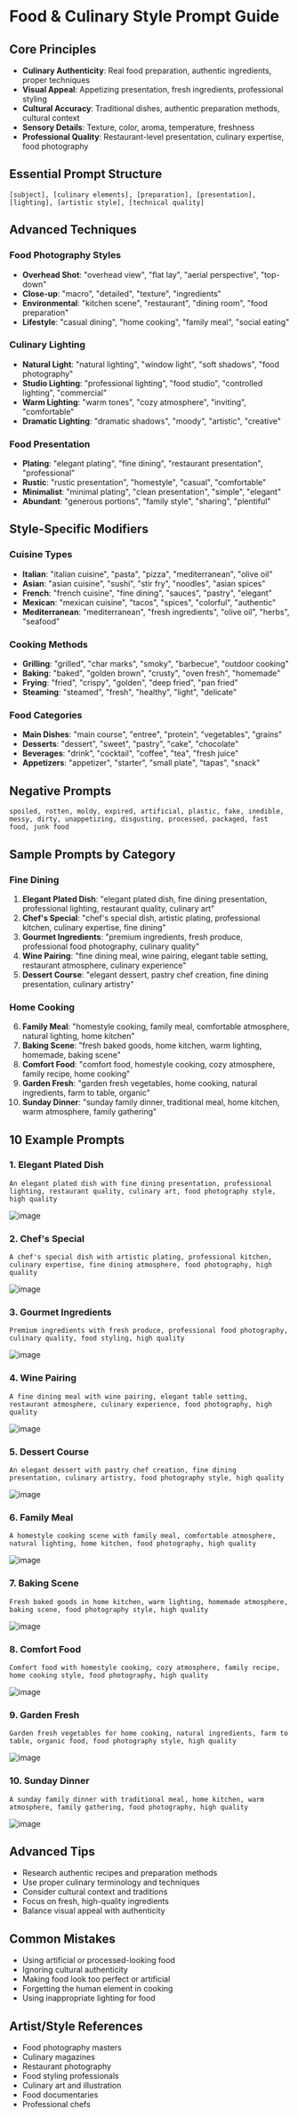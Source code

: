 # Food & Culinary Style Prompt Guide

## Core Principles

- **Culinary Authenticity**: Real food preparation, authentic ingredients, proper techniques
- **Visual Appeal**: Appetizing presentation, fresh ingredients, professional styling
- **Cultural Accuracy**: Traditional dishes, authentic preparation methods, cultural context
- **Sensory Details**: Texture, color, aroma, temperature, freshness
- **Professional Quality**: Restaurant-level presentation, culinary expertise, food photography

## Essential Prompt Structure

```text
[subject], [culinary elements], [preparation], [presentation], [lighting], [artistic style], [technical quality]
```

## Advanced Techniques

### Food Photography Styles

- **Overhead Shot**: "overhead view", "flat lay", "aerial perspective", "top-down"
- **Close-up**: "macro", "detailed", "texture", "ingredients"
- **Environmental**: "kitchen scene", "restaurant", "dining room", "food preparation"
- **Lifestyle**: "casual dining", "home cooking", "family meal", "social eating"

### Culinary Lighting

- **Natural Light**: "natural lighting", "window light", "soft shadows", "food photography"
- **Studio Lighting**: "professional lighting", "food studio", "controlled lighting", "commercial"
- **Warm Lighting**: "warm tones", "cozy atmosphere", "inviting", "comfortable"
- **Dramatic Lighting**: "dramatic shadows", "moody", "artistic", "creative"

### Food Presentation

- **Plating**: "elegant plating", "fine dining", "restaurant presentation", "professional"
- **Rustic**: "rustic presentation", "homestyle", "casual", "comfortable"
- **Minimalist**: "minimal plating", "clean presentation", "simple", "elegant"
- **Abundant**: "generous portions", "family style", "sharing", "plentiful"

## Style-Specific Modifiers

### Cuisine Types

- **Italian**: "italian cuisine", "pasta", "pizza", "mediterranean", "olive oil"
- **Asian**: "asian cuisine", "sushi", "stir fry", "noodles", "asian spices"
- **French**: "french cuisine", "fine dining", "sauces", "pastry", "elegant"
- **Mexican**: "mexican cuisine", "tacos", "spices", "colorful", "authentic"
- **Mediterranean**: "mediterranean", "fresh ingredients", "olive oil", "herbs", "seafood"

### Cooking Methods

- **Grilling**: "grilled", "char marks", "smoky", "barbecue", "outdoor cooking"
- **Baking**: "baked", "golden brown", "crusty", "oven fresh", "homemade"
- **Frying**: "fried", "crispy", "golden", "deep fried", "pan fried"
- **Steaming**: "steamed", "fresh", "healthy", "light", "delicate"

### Food Categories

- **Main Dishes**: "main course", "entree", "protein", "vegetables", "grains"
- **Desserts**: "dessert", "sweet", "pastry", "cake", "chocolate"
- **Beverages**: "drink", "cocktail", "coffee", "tea", "fresh juice"
- **Appetizers**: "appetizer", "starter", "small plate", "tapas", "snack"

## Negative Prompts

```text
spoiled, rotten, moldy, expired, artificial, plastic, fake, inedible, messy, dirty, unappetizing, disgusting, processed, packaged, fast food, junk food
```

## Sample Prompts by Category

### Fine Dining

1. **Elegant Plated Dish**: "elegant plated dish, fine dining presentation, professional lighting, restaurant quality, culinary art"
2. **Chef's Special**: "chef's special dish, artistic plating, professional kitchen, culinary expertise, fine dining"
3. **Gourmet Ingredients**: "premium ingredients, fresh produce, professional food photography, culinary quality"
4. **Wine Pairing**: "fine dining meal, wine pairing, elegant table setting, restaurant atmosphere, culinary experience"
5. **Dessert Course**: "elegant dessert, pastry chef creation, fine dining presentation, culinary artistry"

### Home Cooking

6. **Family Meal**: "homestyle cooking, family meal, comfortable atmosphere, natural lighting, home kitchen"
7. **Baking Scene**: "fresh baked goods, home kitchen, warm lighting, homemade, baking scene"
8. **Comfort Food**: "comfort food, homestyle cooking, cozy atmosphere, family recipe, home cooking"
9. **Garden Fresh**: "garden fresh vegetables, home cooking, natural ingredients, farm to table, organic"
10. **Sunday Dinner**: "sunday family dinner, traditional meal, home kitchen, warm atmosphere, family gathering"

## 10 Example Prompts

### 1. Elegant Plated Dish

```text
An elegant plated dish with fine dining presentation, professional lighting, restaurant quality, culinary art, food photography style, high quality
```

![image](assets/elegant_plated_dish.png)

### 2. Chef's Special

```text
A chef's special dish with artistic plating, professional kitchen, culinary expertise, fine dining atmosphere, food photography, high quality
```

![image](assets/chefs_special.png)

### 3. Gourmet Ingredients

```text
Premium ingredients with fresh produce, professional food photography, culinary quality, food styling, high quality
```

![image](assets/gourmet_ingredients.png)

### 4. Wine Pairing

```text
A fine dining meal with wine pairing, elegant table setting, restaurant atmosphere, culinary experience, food photography, high quality
```

![image](assets/wine_pairing.png)

### 5. Dessert Course

```text
An elegant dessert with pastry chef creation, fine dining presentation, culinary artistry, food photography style, high quality
```

![image](assets/dessert_course.png)

### 6. Family Meal

```text
A homestyle cooking scene with family meal, comfortable atmosphere, natural lighting, home kitchen, food photography, high quality
```

![image](assets/family_meal.png)

### 7. Baking Scene

```text
Fresh baked goods in home kitchen, warm lighting, homemade atmosphere, baking scene, food photography style, high quality
```

![image](assets/baking_scene.png)

### 8. Comfort Food

```text
Comfort food with homestyle cooking, cozy atmosphere, family recipe, home cooking style, food photography, high quality
```

![image](assets/comfort_food.png)

### 9. Garden Fresh

```text
Garden fresh vegetables for home cooking, natural ingredients, farm to table, organic food, food photography style, high quality
```

![image](assets/garden_fresh.png)

### 10. Sunday Dinner

```text
A sunday family dinner with traditional meal, home kitchen, warm atmosphere, family gathering, food photography, high quality
```

![image](assets/sunday_dinner.png)

## Advanced Tips

- Research authentic recipes and preparation methods
- Use proper culinary terminology and techniques
- Consider cultural context and traditions
- Focus on fresh, high-quality ingredients
- Balance visual appeal with authenticity

## Common Mistakes

- Using artificial or processed-looking food
- Ignoring cultural authenticity
- Making food look too perfect or artificial
- Forgetting the human element in cooking
- Using inappropriate lighting for food

## Artist/Style References

- Food photography masters
- Culinary magazines
- Restaurant photography
- Food styling professionals
- Culinary art and illustration
- Food documentaries
- Professional chefs
